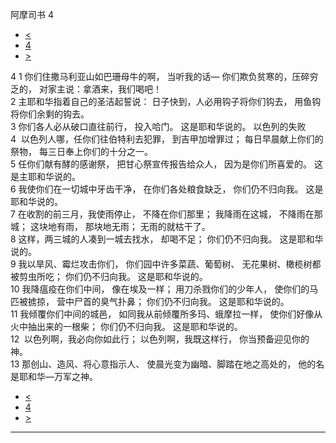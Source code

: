 ﻿





 阿摩司书 4




* [<](bible/AMO03.md)
* [4](bible/AMO.md)
* [>](bible/AMO05.md)



 
4 
1 你们住撒马利亚山如巴珊母牛的啊， 当听我的话— 你们欺负贫寒的，压碎穷乏的， 对家主说：拿酒来，我们喝吧！  
2 主耶和华指着自己的圣洁起誓说： 日子快到，人必用钩子将你们钩去， 用鱼钩将你们余剩的钩去。  
3 你们各人必从破口直往前行， 投入哈门。 这是耶和华说的。 以色列的失败  
4  以色列人哪，任你们往伯特利去犯罪， 到吉甲加增罪过； 每日早晨献上你们的祭物， 每三日奉上你们的十分之一。  
5 任你们献有酵的感谢祭， 把甘心祭宣传报告给众人， 因为是你们所喜爱的。 这是主耶和华说的。     
6 我使你们在一切城中牙齿干净， 在你们各处粮食缺乏， 你们仍不归向我。 这是耶和华说的。     
7 在收割的前三月，我使雨停止， 不降在你们那里； 我降雨在这城， 不降雨在那城； 这块地有雨， 那块地无雨； 无雨的就枯干了。  
8 这样，两三城的人凑到一城去找水， 却喝不足； 你们仍不归向我。 这是耶和华说的。     
9 我以旱风、霉烂攻击你们， 你们园中许多菜蔬、葡萄树、 无花果树、橄榄树都被剪虫所吃； 你们仍不归向我。 这是耶和华说的。     
10 我降瘟疫在你们中间， 像在埃及一样； 用刀杀戮你们的少年人， 使你们的马匹被掳掠， 营中尸首的臭气扑鼻； 你们仍不归向我。 这是耶和华说的。     
11 我倾覆你们中间的城邑， 如同我从前倾覆所多玛、蛾摩拉一样， 使你们好像从火中抽出来的一根柴； 你们仍不归向我。 这是耶和华说的。     
12  以色列啊，我必向你如此行； 以色列啊，我既这样行， 你当预备迎见你的神。     
13 那创山、造风、将心意指示人、 使晨光变为幽暗、脚踏在地之高处的， 他的名是耶和华—万军之神。 
* [<](bible/AMO03.md)
* [4](bible/AMO.md)
* [>](bible/AMO05.md)





---









